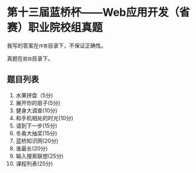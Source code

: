 # 第十三届蓝桥杯——Web应用开发（省赛）职业院校组真题


我写的答案在`作答`目录下，不保证正确性。

真题在`题目`目录下。

## 题目列表

1. 水果拼盘（5分)
2. 展开你的扇子(5分)
3. 健身大调查(10分)
4. 和手机相处的时光(10分)
5. 请到下一步(15分)
6. 冬奥大抽奖(15分)
7. 蓝桥知识网(20分)
8. 谁最长(20分)
9. 输入搜索联想(25分)
10. 课程列表(25分)

